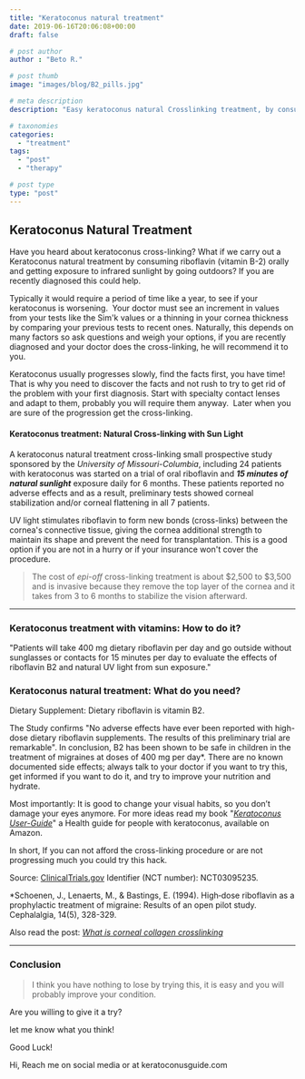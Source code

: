 ```yaml
---
title: "Keratoconus natural treatment"
date: 2019-06-16T20:06:08+00:00
draft: false

# post author
author : "Beto R."

# post thumb
image: "images/blog/B2_pills.jpg"

# meta description
description: "Easy keratoconus natural Crosslinking treatment, by consuming vitamin B2 orally and getting exposure to infrared sunlight by going outdoors."

# taxonomies
categories: 
  - "treatment"
tags:
  - "post"
  - "therapy"

# post type
type: "post"
---
```

Keratoconus Natural Treatment
-----------------------------

Have you heard about keratoconus cross-linking? What if we carry out a Keratoconus natural treatment by consuming riboflavin (vitamin B-2) orally and getting exposure to infrared sunlight by going outdoors? If you are recently diagnosed this could help.

Typically it would require a period of time like a year, to see if your keratoconus is worsening.  Your doctor must see an increment in values from your tests like the Sim'k values or a thinning in your cornea thickness by comparing your previous tests to recent ones. Naturally, this depends on many factors so ask questions and weigh your options, if you are recently diagnosed and your doctor does the cross-linking, he will recommend it to you.

Keratoconus usually progresses slowly, find the facts first, you have time! That is why you need to discover the facts and not rush to try to get rid of the problem with your first diagnosis. Start with specialty contact lenses and adapt to them, probably you will require them anyway.  Later when you are sure of the progression get the cross-linking.

#### Keratoconus treatment: Natural Cross-linking with Sun Light

A keratoconus natural treatment cross-linking small prospective study sponsored by the _University of Missouri-Columbia_, including 24 patients with keratoconus was started on a trial of oral riboflavin and **_15 minutes of natural sunlight_** exposure daily for 6 months. These patients reported no adverse effects and as a result, preliminary tests showed corneal stabilization and/or corneal flattening in all 7 patients.

UV light stimulates riboflavin to form new bonds (cross-links) between the cornea's connective tissue, giving the cornea additional strength to maintain its shape and prevent the need for transplantation. This is a good option if you are not in a hurry or if your insurance won't cover the procedure.

>The cost of _epi-off_ cross-linking treatment is about $2,500 to $3,500 and is invasive because they remove the top layer of the cornea and it takes from 3 to 6 months to stabilize the vision afterward.

* * *

### Keratoconus treatment with vitamins: How to do it?

"Patients will take 400 mg dietary riboflavin per day and go outside without sunglasses or contacts for 15 minutes per day to evaluate the effects of riboflavin B2 and natural UV light from sun exposure."

### Keratoconus natural treatment: What do you need?

Dietary Supplement: Dietary riboflavin is vitamin B2.

The Study confirms "No adverse effects have ever been reported with high-dose dietary riboflavin supplements. The results of this preliminary trial are remarkable". In conclusion, B2 has been shown to be safe in children in the treatment of migraines at doses of 400 mg per day\*. There are no known documented side effects; always talk to your doctor if you want to try this, get informed if you want to do it, and try to improve your nutrition and hydrate.

Most importantly: It is good to change your visual habits, so you don’t damage your eyes anymore. For more ideas read my book "_[Keratoconus User-Guide](https://www.amazon.com/dp/B082MB75HW)_" a Health guide for people with keratoconus, available on Amazon.

In short, If you can not afford the cross-linking procedure or are not progressing much you could try this hack.

Source: [ClinicalTrials.gov](https://clinicaltrials.gov/ct2/show/NCT03095235?term=keratoconus&cond=B2+crosslinking&draw=2&rank=1) Identifier (NCT number): NCT03095235.

\*Schoenen, J., Lenaerts, M., & Bastings, E. (1994). High‐dose riboflavin as a prophylactic treatment of migraine: Results of an open pilot study. Cephalalgia, 14(5), 328-329.

Also read the post: [_What is corneal collagen crosslinking_](../what-is-corneal-collagen-crosslinking/)

* * *

### Conclusion

>I think you have nothing to lose by trying this, it is easy and you will probably improve your condition.

Are you willing to give it a try?

let me know what you think!

Good Luck!

Hi, Reach me on social media or at keratoconusguide.com
